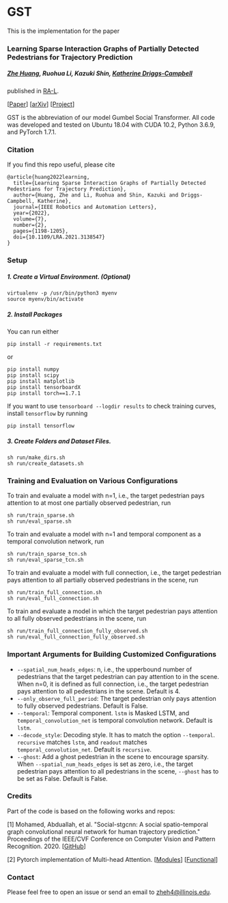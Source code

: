 # GST

This is the implementation for the paper

### Learning Sparse Interaction Graphs of Partially Detected Pedestrians for Trajectory Prediction

##### [Zhe Huang](https://tedhuang96.github.io/), Ruohua Li, Kazuki Shin, [Katherine Driggs-Campbell](https://krdc.web.illinois.edu/)

published in [RA-L](https://www.ieee-ras.org/publications/ra-l/).

[[Paper](https://ieeexplore.ieee.org/abstract/document/9664278)] [[arXiv](https://arxiv.org/abs/2107.07056)] [[Project](https://sites.google.com/view/gumbel-social-transformer)]

GST is the abbreviation of our model Gumbel Social Transformer. All code was developed and tested on Ubuntu 18.04 with CUDA 10.2, Python 3.6.9, and PyTorch 1.7.1. <br/>

### Citation
If you find this repo useful, please cite
```
@article{huang2022learning,
  title={Learning Sparse Interaction Graphs of Partially Detected Pedestrians for Trajectory Prediction},
  author={Huang, Zhe and Li, Ruohua and Shin, Kazuki and Driggs-Campbell, Katherine},
  journal={IEEE Robotics and Automation Letters},
  year={2022},
  volume={7},
  number={2},
  pages={1198-1205},
  doi={10.1109/LRA.2021.3138547}
}
```

### Setup
##### 1. Create a Virtual Environment. (Optional)
```
virtualenv -p /usr/bin/python3 myenv
source myenv/bin/activate
```

##### 2. Install Packages
You can run either <br/>
```
pip install -r requirements.txt
```
or <br/>
```
pip install numpy
pip install scipy
pip install matplotlib
pip install tensorboardX
pip install torch==1.7.1
```
If you want to use `tensorboard --logdir results` to check training curves, install `tensorflow` by running
```
pip install tensorflow
```

##### 3. Create Folders and Dataset Files.
```
sh run/make_dirs.sh
sh run/create_datasets.sh
```

### Training and Evaluation on Various Configurations
To train and evaluate a model with n=1, i.e., the target pedestrian pays attention to at most one partially observed pedestrian, run
```
sh run/train_sparse.sh
sh run/eval_sparse.sh
```
To train and evaluate a model with n=1 and temporal component as a temporal convolution network, run
```
sh run/train_sparse_tcn.sh
sh run/eval_sparse_tcn.sh
```
To train and evaluate a model with full connection, i.e., the target pedestrian pays attention to all partially observed pedestrians in the scene, run
```
sh run/train_full_connection.sh
sh run/eval_full_connection.sh
```
To train and evaluate a model in which the target pedestrian pays attention to all fully observed pedestrians in the scene, run
```
sh run/train_full_connection_fully_observed.sh
sh run/eval_full_connection_fully_observed.sh
```

### Important Arguments for Building Customized Configurations
- `--spatial_num_heads_edges`: n, i.e., the upperbound number of pedestrians that the target pedestrian can pay attention to in the scene. When n=0, it is defined as full connection, i.e., the target pedestrian pays attention to all pedestrians in the scene. Default is 4.
- `--only_observe_full_period`: The target pedestrian only pays attention to fully observed pedestrians. Default is False.
- `--temporal`: Temporal component. `lstm` is Masked LSTM, and `temporal_convolution_net` is temporal convolution network. Default is `lstm`.
- `--decode_style`: Decoding style. It has to match the option `--temporal`. `recursive` matches `lstm`, and `readout` matches `temporal_convolution_net`. Default is `recursive`.
- `--ghost`: Add a ghost pedestrian in the scene to encourage sparsity. When `--spatial_num_heads_edges` is set as zero, i.e., the target pedestrian pays attention to all pedestrians in the scene, `--ghost` has to be set as False. Default is False.

### Credits
Part of the code is based on the following works and repos:

[1] Mohamed, Abduallah, et al. "Social-stgcnn: A social spatio-temporal graph convolutional neural network for human trajectory prediction." Proceedings of the IEEE/CVF Conference on Computer Vision and Pattern Recognition. 2020. [[GitHub](https://github.com/abduallahmohamed/Social-STGCNN)]

[2] Pytorch implementation of Multi-head Attention. [[Modules](https://pytorch.org/docs/stable/_modules/torch/nn/modules/activation.html#MultiheadAttention)] [[Functional](https://github.com/pytorch/pytorch/blob/master/torch/nn/functional.py#L5067)]


### Contact
Please feel free to open an issue or send an email to zheh4@illinois.edu.